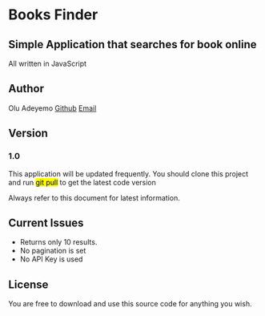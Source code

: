 # Books Finder 
## Simple Application that searches for book online 
All written in JavaScript 

## Author 
Olu Adeyemo 
[Github](http://github.com/theoafactor)
[Email](theoafactor@gmail.com)

## Version 
### 1.0 
This application will be updated frequently. You should clone this project and run <mark>git pull</mark> 
to get the latest code version

Always refer to this document for latest information.

## Current Issues
- Returns only 10 results.
- No pagination is set
- No API Key is used 

## License 
You are free to download and use this source code for anything you wish.

